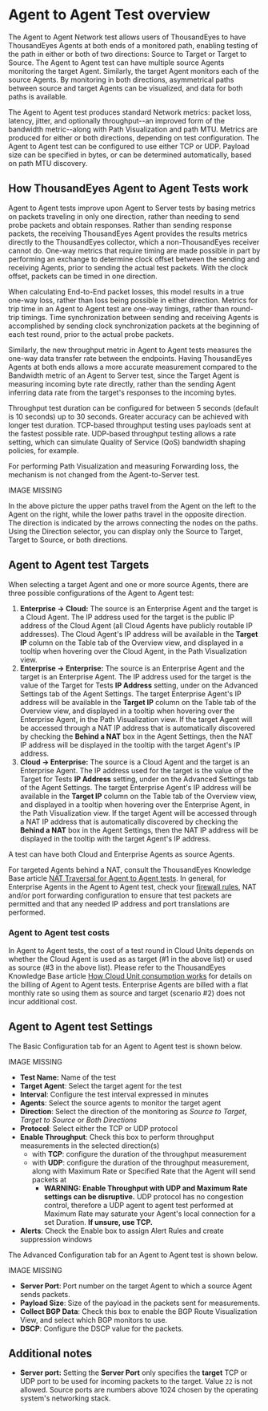 # Agent to Agent Test overview

The Agent to Agent Network test allows users of ThousandEyes to have ThousandEyes Agents at both ends of a monitored path, enabling testing of the path in either or both of two directions: Source to Target or Target to Source.  The Agent to Agent test can have multiple source Agents monitoring the target Agent. Similarly, the target Agent monitors each of the source Agents.  By monitoring in both directions, asymmetrical paths between source and target Agents can be visualized, and data for both paths is available.

The Agent to Agent test produces standard Network metrics: packet loss, latency, jitter, and optionally throughput--an improved form of the bandwidth metric--along with Path Visualization and path MTU. Metrics are produced for either or both directions, depending on test configuration. The Agent to Agent test can be configured to use either TCP or UDP.  Payload size can be specified in bytes, or can be determined automatically, based on path MTU discovery.  
 

## How ThousandEyes Agent to Agent Tests work

Agent to Agent tests improve upon Agent to Server tests by basing metrics on packets traveling in only one direction, rather than needing to send probe packets and obtain responses.  Rather than sending response packets, the receiving ThousandEyes Agent provides the results metrics directly to the ThousandEyes collector, which a non-ThousandEyes receiver cannot do.  One-way metrics that require timing are made possible in part by performing an exchange to determine clock offset between the sending and receiving Agents, prior to sending the actual test packets.  With the clock offset, packets can be timed in one direction.

When calculating End-to-End packet losses, this model results in a true one-way loss, rather than loss being possible in either direction. Metrics for trip time in an Agent to Agent test are one-way timings, rather than round-trip timings.  Time synchronization between sending and receiving Agents is accomplished by sending clock synchronization packets at the beginning of each test round, prior to the actual probe packets.

Similarly, the new throughput metric in Agent to Agent tests measures the one-way data transfer rate between the endpoints. Having ThousandEyes Agents at both ends allows a more accurate measurement compared to the Bandwidth metric of an Agent to Server test, since the Target Agent is measuring incoming byte rate directly, rather than the sending Agent inferring data rate from the target's responses to the incoming bytes.

Throughput test duration can be configured for between 5 seconds \(default is 10 seconds\) up to 30 seconds.  Greater accuracy can be achieved with longer test duration.  TCP-based throughput testing uses payloads sent at the fastest possible rate.  UDP-based throughput testing allows a rate setting, which can simulate Quality of Service \(QoS\) bandwidth shaping policies, for example.

For performing Path Visualization and measuring Forwarding loss, the mechanism is not changed from the Agent-to-Server test.

IMAGE MISSING

In the above picture the upper paths travel from the Agent on the left to the Agent on the right, while the lower paths travel in the opposite direction. The direction is indicated by the arrows connecting the nodes on the paths. Using the Direction selector, you can display only the Source to Target, Target to Source, or both directions.  
 

## Agent to Agent test Targets

When selecting a target Agent and one or more source Agents, there are three possible configurations of the Agent to Agent test:

1. **Enterprise → Cloud:** The source is an Enterprise Agent and the target is a Cloud Agent. The IP address used for the target is the public IP address of the Cloud Agent \(all Cloud Agents have publicly routable IP addresses\).  The Cloud Agent's IP address will be available in the **Target IP** column on the Table tab of the Overview view, and displayed in a tooltip when hovering over the Cloud Agent, in the Path Visualization view.
2. **Enterprise → Enterprise:** The source is an Enterprise Agent and the target is an Enterprise Agent. The IP address used for the target is the value of the Target for Tests **IP Address** setting, under on the Advanced Settings tab of the Agent Settings. The target Enterprise Agent's IP address will be available in the **Target IP** column on the Table tab of the Overview view, and displayed in a tooltip when hovering over the Enterprise Agent, in the Path Visualization view. If the target Agent will be accessed through a NAT IP address that is automatically discovered by checking the **Behind a NAT** box in the Agent Settings, then the NAT IP address will be displayed in the tooltip with the target Agent's IP address.
3. **Cloud → Enterprise:** The source is a Cloud Agent and the target is an Enterprise Agent. The IP address used for the target is the value of the Target for Tests **IP Address** setting, under on the Advanced Settings tab of the Agent Settings. The target Enterprise Agent's IP address will be available in the **Target IP** column on the Table tab of the Overview view, and displayed in a tooltip when hovering over the Enterprise Agent, in the Path Visualization view. If the target Agent will be accessed through a NAT IP address that is automatically discovered by checking the **Behind a NAT** box in the Agent Settings, then the NAT IP address will be displayed in the tooltip with the target Agent's IP address.

A test can have both Cloud and Enterprise Agents as source Agents.

For targeted Agents behind a NAT, consult the ThousandEyes Knowledge Base article [NAT Traversal for Agent to Agent tests](https://success.thousandeyes.com/ViewArticle?articleIdParam=kA0E0000000CmnWKAS).  In general, for Enterprise Agents in the Agent to Agent test, check your [firewall rules](https://success.thousandeyes.com/PublicArticlePage?articleIdParam=kA044000000CnBtCAK), NAT and/or port forwarding configuration to ensure that test packets are permitted and that any needed IP address and port translations are performed.

### Agent to Agent test costs

In Agent to Agent tests, the cost of a test round in Cloud Units depends on whether the Cloud Agent is used as as target \(\#1 in the above list\) or used as source \(\#3 in the above list\). Please refer to the ThousandEyes Knowledge Base article [How Cloud Unit consumption works](https://success.thousandeyes.com/ViewArticle?articleIdParam=kA0E0000000CmmoKAC) for details on the billing of Agent to Agent tests. Enterprise Agents are billed with a flat monthly rate so using them as source and target \(scenario \#2\) does not incur additional cost.

## Agent to Agent test Settings

The Basic Configuration tab for an Agent to Agent test is shown below.

IMAGE MISSING

* **Test Name:** Name of the test
* **Target Agent**: Select the target agent for the test
* **Interval**: Configure the test interval expressed in minutes
* **Agents**: Select the source agents to monitor the target agent
* **Direction**: Select the direction of the monitoring as _Source to Target_, _Target to Source_ or _Both Directions_
* **Protocol**: Select either the TCP or UDP protocol
* **Enable Throughput**: Check this box to perform throughput measurements in the selected direction\(s\)
  * with **TCP**: configure the duration of the throughput measurement
  * with **UDP**: configure the duration of the throughput measurement, along with Maximum Rate or Specified Rate that the Agent will send packets at
    * **WARNING: Enable Throughput with UDP and Maximum Rate settings can be disruptive.** UDP protocol has no congestion control, therefore a UDP agent to agent test performed at Maximum Rate may saturate your Agent's local connection for a set Duration. **If unsure, use TCP.**
* **Alerts**: Check the Enable box to assign Alert Rules and create suppression windows

  
The Advanced Configuration tab for an Agent to Agent test is shown below.

IMAGE MISSING

* **Server Port**: Port number on the target Agent to which a source Agent sends packets.
* **Payload Size**: Size of the payload in the packets sent for measurements.
* **Collect BGP Data**: Check this box to enable the BGP Route Visualization View, and select which BGP monitors to use.
* **DSCP**: Configure the DSCP value for the packets.

## Additional notes

* **Server port:** Setting the **Server Port** only specifies the **target** TCP or UDP port to be used for incoming packets to the target. Value `22` is not allowed. Source ports are numbers above 1024 chosen by the operating system's networking stack.

